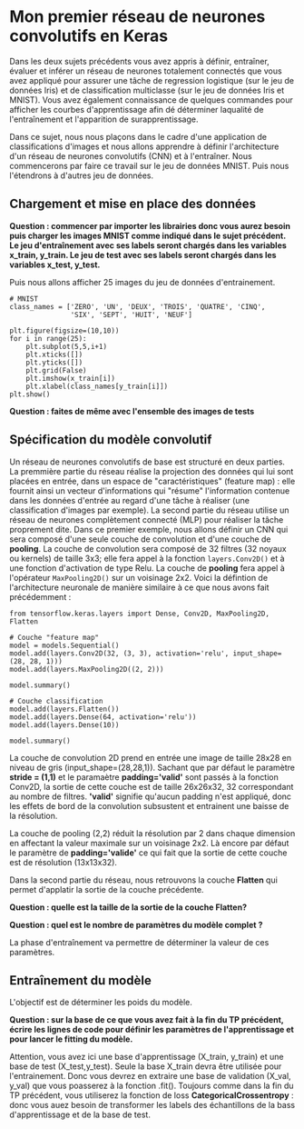 # Mon premier réseau de neurones convolutifs en Keras

Dans les deux sujets précédents vous avez appris à définir, entraîner, évaluer et inférer un réseau de neurones totalement connectés que vous
avez appliqué pour assurer une tâche de regression logistique (sur le jeu de données Iris) et de classification multiclasse (sur 
le jeu de données Iris et MNIST). Vous avez également connaissance de quelques commandes pour afficher les courbes d'apprentissage afin dé déterminer
laqualité de l'entraînement et l'apparition de surapprentissage.

Dans ce sujet, nous nous plaçons dans le cadre d'une application de classifications d'images et nous allons apprendre à définir l'architecture d'un réseau de neurones convolutifs (CNN) et à l'entraîner.
Nous commencerons par faire ce travail sur le jeu de données MNIST. Puis nous l'étendrons à d'autres jeu de données.

## Chargement et mise en place des données

**Question : commencer par importer les librairies donc vous aurez besoin puis charger les images MNIST comme indiqué dans le sujet précédent. Le jeu d'entraînement avec ses labels
seront chargés dans les variables x_train, y_train. Le jeu de test avec ses labels seront chargés dans les variables x_test, y_test.**

Puis nous allons afficher 25 images du jeu de données d'entrainement.

```
# MNIST
class_names = ['ZERO', 'UN', 'DEUX', 'TROIS', 'QUATRE', 'CINQ',
               'SIX', 'SEPT', 'HUIT', 'NEUF']

plt.figure(figsize=(10,10))
for i in range(25):
    plt.subplot(5,5,i+1)
    plt.xticks([])
    plt.yticks([])
    plt.grid(False)
    plt.imshow(x_train[i])
    plt.xlabel(class_names[y_train[i]])
plt.show()
```

**Question : faites de même avec l'ensemble des images de tests**

## Spécification du modèle convolutif

Un réseau de neurones convolutifs de base est structuré en deux parties. La premmière partie du réseau réalise la projection des données qui lui sont placées en entrée, dans un espace de "caractéristiques" (feature map) : elle fournit ainsi un vecteur d'informations qui "résume" l'information contenue dans les données d'entrée au regard d'une tâche à réaliser (une classification d'images par exemple). La second partie du réseau utilise un réseau de neurones complètement connecté (MLP) pour réaliser la tâche proprement dite. Dans ce premier exemple, nous allons définir un CNN qui sera composé d'une seule couche de convolution et d'une couche de __pooling__. La couche de convolution sera composé de 32 filtres (32 noyaux ou kernels) de taille 3x3; elle fera appel à la fonction ```layers.Conv2D()``` et à une fonction d'activation de type Relu. La couche de __pooling__ fera appel à l'opérateur ```MaxPooling2D()``` sur un voisinage 2x2. Voici la défintion de l'architecture neuronale de manière similaire à ce que nous avons fait précédemment :

```
from tensorflow.keras.layers import Dense, Conv2D, MaxPooling2D, Flatten

# Couche "feature map"
model = models.Sequential()
model.add(layers.Conv2D(32, (3, 3), activation='relu', input_shape=(28, 28, 1)))
model.add(layers.MaxPooling2D((2, 2)))

model.summary()

# Couche classification
model.add(layers.Flatten())
model.add(layers.Dense(64, activation='relu'))
model.add(layers.Dense(10))

model.summary()

```
La couche de convolution 2D prend en entrée une image de taille 28x28 en niveau de gris (input_shape=(28,28,1)).
Sachant que par défaut le paramètre __stride = (1,1)__ et le paramaètre __padding='valid'__ sont passés à la fonction Conv2D, la sortie de cette couche est de taille 26x26x32, 32 correspondant au nombre de filtres.
__'valid'__ signifie qu'aucun padding n'est appliqué, donc les effets de bord de la convolution subsustent et entrainent une baisse de la résolution.

La couche de pooling (2,2) réduit la résolution par 2 dans chaque dimension en affectant la valeur maximale sur un voisinage 2x2. Là encore par défaut le paramètre de __padding='valide'__ ce qui fait que la sortie de cette couche est de résolution (13x13x32).

Dans la second partie du réseau, nous retrouvons la couche __Flatten__ qui permet d'applatir la sortie de la couche précédente.

**Question : quelle est la taille de la sortie de la couche __Flatten__?**

**Question : quel est le nombre de paramètres du modèle complet ?**

La phase d'entraînement va permettre de déterminer la valeur de ces paramètres.

## Entraînement du modèle

L'objectif est de déterminer les poids du modèle.

**Question : sur la base de ce que vous avez fait à la fin du TP précédent, écrire les lignes de code pour définir les paramètres de l'apprentissage et pour lancer le fitting du modèle.**

Attention, vous avez ici une base d'apprentissage (X_train, y_train) et une base de test (X_test,y_test). Seule la base X_train devra être utilisée pour l'entrainement. Donc vous devrez en extraire une base de validation (X_val, y_val) que vous poasserez à la fonction .fit().
Toujours comme dans la fin du TP précédent, vous utiliserez la fonction de loss __CategoricalCrossentropy__ : donc vous auez besoin de transformer les labels des échantillons de la bass d'apprentissage et de la base de test.








